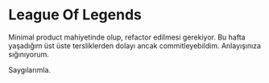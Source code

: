 # League Of Legends

Minimal product mahiyetinde olup, refactor edilmesi gerekiyor. Bu hafta yaşadığım üst üste tersliklerden dolayı ancak commitleyebildim.
Anlayışınıza sığınıyorum.

Saygılarımla.
